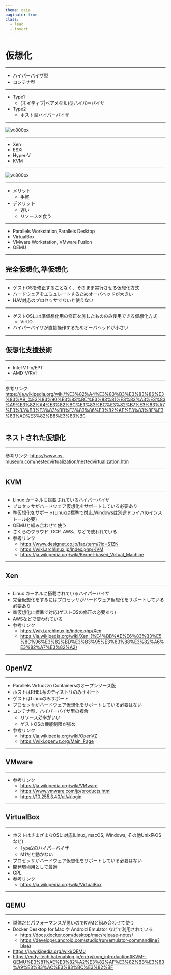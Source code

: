 ```yaml
---
theme: gaia
paginate: true
class: 
  - lead 
  - invert
---
```


# 仮想化

---

<!-- 
  _header: '仮想化'
-->

- ハイパーバイザ型
- コンテナ型

---

<!-- 
  _header: 'ハイパーバイザ型'
-->

- Type1
    - (ネイティブ|ベアメタル)型ハイパーバイザ
- Type2
    - ホスト型ハイパーバイザ

---
<!--
  _header: ベアメタル型ハイパーバイザ
-->

![w:800px](./BareMetalHyperVisor.svg)

---
<!--
  _header: ベアメタル型ハイパーバイザ
-->

- Xen
- ESXi
- Hyper-V
- KVM


---
<!--
  _header: ホスト型ハイパーバイザ
-->

![w:800px](./HostedHyperVisor.svg)

---
<!--
  _header: ホスト型ハイパーバイザ
-->

- メリット
    - 手軽
- デメリット
    - 遅い
    - リソースを食う

---
<!--
  _header: ホスト型ハイパーバイザ
-->

- Parallels Workstation,Parallels Desktop
- VirtualBox
- VMware Workstation, VMware Fusion
- QEMU


---

## 完全仮想化,準仮想化

---
<!--
  _header: 完全仮想化
-->

- ゲストOSを修正することなく、そのまま実行させる仮想化方式
- ハードウェアをエミュレートするためオーバヘッドが大きい
- HAV対応のプロセッサでないと使えない

---
<!--
  _header: 準仮想化
-->

- ゲストOSには準仮想化用の修正を施したもののみ使用できる仮想化方式
    - VirtIO
- ハイパーバイザが直接操作するためオーバヘッドが小さい

---

## 仮想化支援技術
---

<!--
  _header: 仮想化支援技術
-->

- Intel VT-x/EPT
- AMD-V/RVI

---

<!--
  _header: 仮想化支援技術
-->

参考リンク: https://ja.wikipedia.org/wiki/%E3%82%A4%E3%83%B3%E3%83%86%E3%83%AB_%E3%83%90%E3%83%BC%E3%83%81%E3%83%A3%E3%83%A9%E3%82%A4%E3%82%BC%E3%83%BC%E3%82%B7%E3%83%A7%E3%83%B3%E3%83%BB%E3%83%86%E3%82%AF%E3%83%8E%E3%83%AD%E3%82%B8%E3%83%BC

---

## ネストされた仮想化

---

参考リンク: https://www.os-museum.com/nestedvirtualization/nestedvirtualization.htm

---

## KVM

---
<!--
  _header: KVM
-->


- Linux カーネルに搭載されているハイパーバイザ
- プロセッサがハードウェア仮想化をサポートしている必要あり
- 準仮想化をサポート(Linuxは標準で対応,Windowsは別途ドライバのインストール必要)
- QEMUと組み合わせて使う
- さくらのクラウド, GCP, AWS、などで使われている
- 参考リンク
    - https://www.designet.co.jp/faq/term/?id=S1ZN
    - https://wiki.archlinux.jp/index.php/KVM
    - https://ja.wikipedia.org/wiki/Kernel-based_Virtual_Machine

---

## Xen

---
<!--
  _header: Xen
-->


- Linux カーネルに搭載されているハイパーバイザ
- 完全仮想化をするにはプロセッサがハードウェア仮想化をサポートしている必要あり
- 準仮想化に標準で対応(ゲストOSの修正の必要あり)
- AWSなどで使われている
- 参考リンク
    - https://wiki.archlinux.jp/index.php/Xen
    - https://ja.wikipedia.org/wiki/Xen_(%E4%BB%AE%E6%83%B3%E5%8C%96%E3%82%BD%E3%83%95%E3%83%88%E3%82%A6%E3%82%A7%E3%82%A2)

---

## OpenVZ

---
<!--
    _header: OpenVZ
-->

- Parallels Virtuozzo Containersのオープンソース版
- ホストはRHEL系のディストリのみサポート
- ゲストはLinuxのみサポート
- プロセッサがハードウェア仮想化をサポートしている必要はない
- コンテナ型、ハイパーバイザ型の複合
    - リソース効率がいい
    - ゲストOSの機能制限が強め
- 参考リンク
    - https://ja.wikipedia.org/wiki/OpenVZ
    - https://wiki.openvz.org/Main_Page

---

## VMware

---
<!--
    _header: VMware
-->

- 参考リンク
    - https://ja.wikipedia.org/wiki/VMware 
    - https://www.vmware.com/jp/products.html
    - https://10.255.3.40/ui/#/login
---

## VirtualBox

---
<!--
    _header: VirtualBox
-->
- ホストはさまざまなOSに対応(Linux, macOS, Windows, その他Unix系OSなど)
    - Type2のハイパーバイザ
    - M1だと動かない
- プロセッサがハードウェア仮想化をサポートしている必要はない
- 開発環境用として最適
- GPL
- 参考リンク
    - https://ja.wikipedia.org/wiki/VirtualBox

---

## QEMU

---
<!--
    _header: QEMU
-->
- 単体だとパフォーマンスが悪いのでKVMと組み合わせて使う
- Docker Desktop for Mac や Android Emulator などで利用されている
    - https://docs.docker.com/desktop/mac/release-notes/
    - https://developer.android.com/studio/run/emulator-commandline?hl=ja
- https://ja.wikipedia.org/wiki/QEMU
- https://endy-tech.hatenablog.jp/entry/kvm_introduction#KVM--QEMU%E3%81%AE%E3%82%A2%E3%82%AF%E3%82%BB%E3%83%A9%E3%83%AC%E3%83%BC%E3%82%BF
